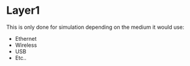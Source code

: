 Layer1
======

This is only done for simulation depending on the medium it would use:

 * Ethernet
 * Wireless
 * USB
 * Etc..
